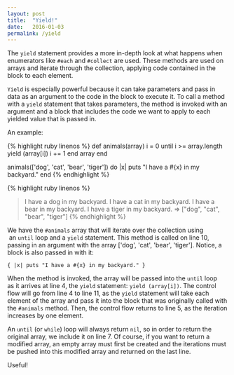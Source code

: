 ```yaml
---
layout: post
title:  "Yield!"
date:   2016-01-03
permalink: /yield
---
```


The `yield` statement provides a more in-depth look at what happens when enumerators like `#each` and `#collect` are used. These methods are used on arrays and iterate through the collection, applying code contained in the block to each element.

`Yield` is especially powerful because it can take parameters and pass in data as an argument to the code in the block to execute it. To call a method with a `yield` statement that takes parameters, the method is invoked with an argument and a block that includes the code we want to apply to each yielded value that is passed in.

An example:

{% highlight ruby linenos %}
def animals(array)
  i = 0
  until i >= array.length
    yield (array[i])
    i += 1
  end
  array
end

animals(['dog', 'cat', 'bear', 'tiger']) do |x| 
  puts "I have a #{x} in my backyard."
end
{% endhighlight %}

{% highlight ruby linenos %}
> I have a dog in my backyard.
> I have a cat in my backyard.
> I have a bear in my backyard.
> I have a tiger in my backyard.
=> ["dog", "cat", "bear", "tiger"]
{% endhighlight %}

We have the `#animals` array that will iterate over the collection using  an `until` loop and a `yield` statement. This method is called on line 10, passing in an argument with the array ['dog', 'cat', 'bear', 'tiger']. Notice, a block is also passed in with it: 

`{ |x| puts "I have a #{x} in my backyard." }`

When the method is invoked, the array will be passed into the `until` loop as it arrives at line 4, the `yield` statement: `yield (array[i])`. The control flow will go from line 4 to line 11, as the `yield` statement will take each element of the array and pass it into the block that was originally called with the `#animals` method. Then, the control flow returns to line 5, as the iteration increases by one element.

An `until` (or `while`) loop will always return `nil`, so in order to return the original array, we include it on line 7. Of course, if you want to return a modified array, an empty array must first be created and the iterations must be pushed into this modified array and returned on the last line.

Useful!